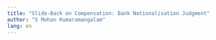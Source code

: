 ```yaml
---
title: "Slide-Back on Compensation: Bank Nationalisation Judgment"
author: "S Mohan Kumaramangalam"
lang: en
---
```


